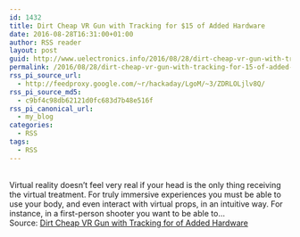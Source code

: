 ```yaml
---
id: 1432
title: Dirt Cheap VR Gun with Tracking for $15 of Added Hardware
date: 2016-08-28T16:31:00+01:00
author: RSS reader
layout: post
guid: http://www.uelectronics.info/2016/08/28/dirt-cheap-vr-gun-with-tracking-for-15-of-added-hardware/
permalink: /2016/08/28/dirt-cheap-vr-gun-with-tracking-for-15-of-added-hardware/
rss_pi_source_url:
  - http://feedproxy.google.com/~r/hackaday/LgoM/~3/ZDRLOLjlv8Q/
rss_pi_source_md5:
  - c9bf4c98db62121d0fc683d7b48e516f
rss_pi_canonical_url:
  - my_blog
categories:
  - RSS
tags:
  - RSS
---
```

&#013;  
Virtual reality doesn’t feel very real if your head is the only thing receiving the virtual treatment. For truly immersive experiences you must be able to use your body, and even interact with virtual props, in an intuitive way. For instance, in a first-person shooter you want to be able to…&#013;  
Source: <a href="http://feedproxy.google.com/~r/hackaday/LgoM/~3/ZDRLOLjlv8Q/" target="_blank">Dirt Cheap VR Gun with Tracking for of Added Hardware</a>